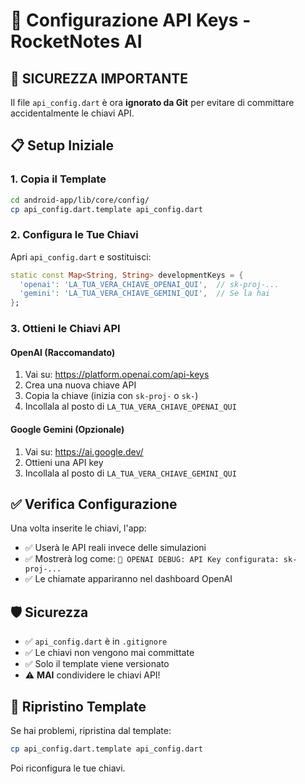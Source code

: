 # 🔐 Configurazione API Keys - RocketNotes AI

## 🚨 SICUREZZA IMPORTANTE

Il file `api_config.dart` è ora **ignorato da Git** per evitare di committare accidentalmente le chiavi API. 

## 📋 Setup Iniziale

### 1. Copia il Template
```bash
cd android-app/lib/core/config/
cp api_config.dart.template api_config.dart
```

### 2. Configura le Tue Chiavi

Apri `api_config.dart` e sostituisci:

```dart
static const Map<String, String> developmentKeys = {
  'openai': 'LA_TUA_VERA_CHIAVE_OPENAI_QUI',  // sk-proj-...
  'gemini': 'LA_TUA_VERA_CHIAVE_GEMINI_QUI',  // Se la hai
};
```

### 3. Ottieni le Chiavi API

#### OpenAI (Raccomandato)
1. Vai su: https://platform.openai.com/api-keys
2. Crea una nuova chiave API
3. Copia la chiave (inizia con `sk-proj-` o `sk-`)
4. Incollala al posto di `LA_TUA_VERA_CHIAVE_OPENAI_QUI`

#### Google Gemini (Opzionale)
1. Vai su: https://ai.google.dev/
2. Ottieni una API key
3. Incollala al posto di `LA_TUA_VERA_CHIAVE_GEMINI_QUI`

## ✅ Verifica Configurazione

Una volta inserite le chiavi, l'app:
- ✅ Userà le API reali invece delle simulazioni
- ✅ Mostrerà log come: `🔑 OPENAI DEBUG: API Key configurata: sk-proj-...`
- ✅ Le chiamate appariranno nel dashboard OpenAI

## 🛡️ Sicurezza

- ✅ `api_config.dart` è in `.gitignore`
- ✅ Le chiavi non vengono mai committate
- ✅ Solo il template viene versionato
- ⚠️ **MAI** condividere le chiavi API!

## 🔄 Ripristino Template

Se hai problemi, ripristina dal template:
```bash
cp api_config.dart.template api_config.dart
```

Poi riconfigura le tue chiavi.
